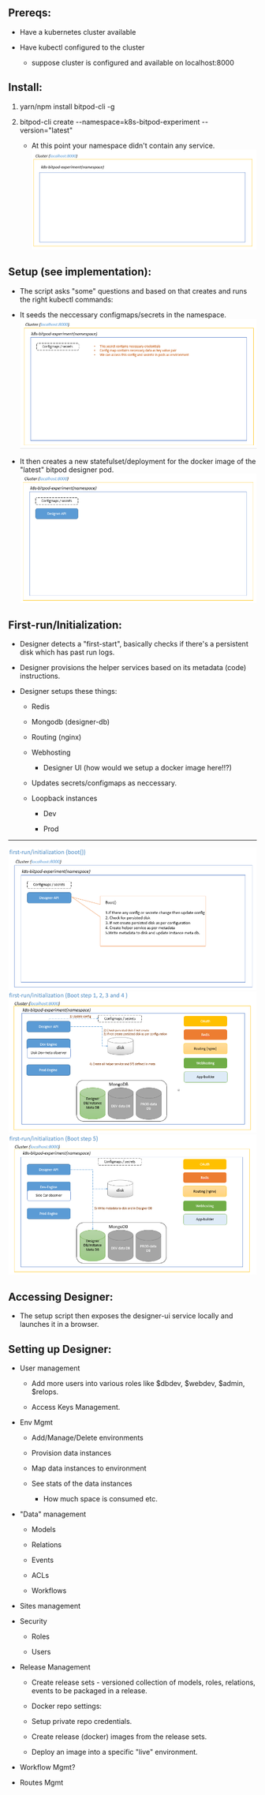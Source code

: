 ## Prereqs:

- Have a kubernetes cluster available

- Have kubectl configured to the cluster

    - suppose cluster is configured and  available on localhost:8000 

## Install:

1. yarn/npm install bitpod-cli -g

2. bitpod-cli create --namespace=k8s-bitpod-experiment --version="latest"

    - At this point your namespace didn't contain any service.
    ![alt text](./docs/images/install.png)
       
## Setup (see implementation):

- The script asks "some" questions and based on that creates and runs the right kubectl commands:

- It seeds the neccessary configmaps/secrets in the namespace.
![alt text](./docs/images/configmap.png)

- It then creates a new statefulset/deployment for the docker image of the "latest" bitpod designer pod.
![alt text](./docs/images/add_designer.png)

 

## First-run/Initialization:

- Designer detects a "first-start", basically checks if there's a persistent disk which has past run logs.

- Designer provisions the helper services based on its metadata (code) instructions.

- Designer setups these things:

  - Redis

  - Mongodb (designer-db)

  - Routing (nginx)

  - Webhosting

    - Designer UI (how would we setup a docker image here!!?)

  - Updates secrets/configmaps as neccessary.

  - Loopback instances

    - Dev

    - Prod

-----------------------------
![alt text](./docs/images/first_run_boot.png)
![alt text](./docs/images/first_run_boot_step1to4.png)
![alt text](./docs/images/first_run_boot_step5.png)


## Accessing Designer:

- The setup script then exposes the designer-ui service locally and launches it in a browser.

 

## Setting up Designer:

- User management

  - Add more users into various roles like $dbdev, $webdev, $admin, $relops.

  - Access Keys Management.

- Env Mgmt

  - Add/Manage/Delete environments

  - Provision data instances

  - Map data instances to environment

  - See stats of the data instances

    - How much space is consumed etc.

- "Data" management

  - Models

  - Relations

  - Events

  - ACLs

  - Workflows

 - Sites management

- Security

  - Roles

  - Users

- Release Management

  - Create release sets - versioned collection of models, roles, relations, events to be packaged in a release.

  - Docker repo settings:

   - Setup private repo credentials.

  - Create release (docker) images from the release sets.

  - Deploy an image into a specific "live" environment.

- Workflow Mgmt?

- Routes Mgmt